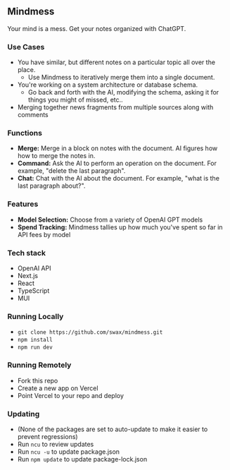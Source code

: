 ## Mindmess

Your mind is a mess. Get your notes organized with ChatGPT.

### Use Cases

- You have similar, but different notes on a particular topic all over the place.
  - Use Mindmess to iteratively merge them into a single document.
- You're working on a system architecture or database schema.
  - Go back and forth with the AI, modifying the schema, asking it for things you might of missed, etc..
- Merging together news fragments from multiple sources along with comments

### Functions

- **Merge:** Merge in a block on notes with the document. AI figures how how to merge the notes in.
- **Command:** Ask the AI to perform an operation on the document. For example, "delete the last paragraph".
- **Chat:** Chat with the AI about the document. For example, "what is the last paragraph about?".

### Features

- **Model Selection:** Choose from a variety of OpenAI GPT models
- **Spend Tracking:** Mindmess tallies up how much you've spent so far in API fees by model

### Tech stack

- OpenAI API
- Next.js
- React
- TypeScript
- MUI

### Running Locally

- `git clone https://github.com/swax/mindmess.git`
- `npm install`
- `npm run dev`

### Running Remotely

- Fork this repo
- Create a new app on Vercel
- Point Vercel to your repo and deploy

### Updating

- (None of the packages are set to auto-update to make it easier to prevent regressions)
- Run `ncu` to review updates
- Run `ncu -u` to update package.json
- Run `npm update` to update package-lock.json
